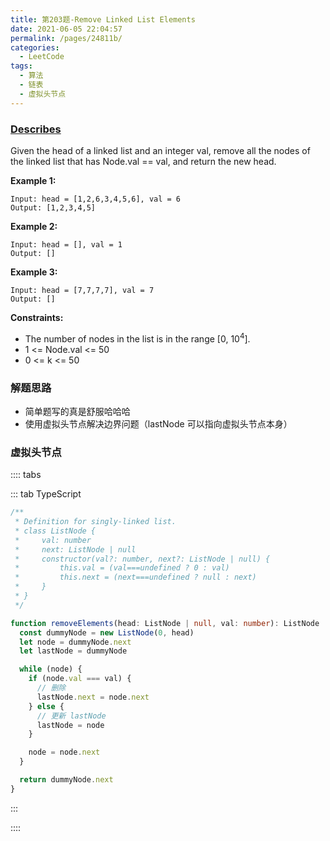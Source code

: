 ```yaml
---
title: 第203题-Remove Linked List Elements
date: 2021-06-05 22:04:57
permalink: /pages/24811b/
categories:
  - LeetCode
tags:
  - 算法
  - 链表
  - 虚拟头节点
---
```


### [Describes](https://leetcode-cn.com/problems/remove-linked-list-elements/)

Given the <span class="span-shadow">head</span> of a linked list and an integer <span class="span-shadow">val</span>, remove all the nodes of the linked list that has <span class="span-shadow">Node.val == val</span>, and return the new head.

<!-- more -->

**Example 1:**

```
Input: head = [1,2,6,3,4,5,6], val = 6
Output: [1,2,3,4,5]
```

**Example 2:**

```
Input: head = [], val = 1
Output: []
```

**Example 3:**

```
Input: head = [7,7,7,7], val = 7
Output: []
```

**Constraints:**

- The number of nodes in the list is in the range <span class="span-shadow">[0, 10<sup>4</sup>]</span>.
- <span class="span-shadow">1 <= Node.val <= 50</span>
- <span class="span-shadow">0 <= k <= 50</span>

### 解题思路

- 简单题写的真是舒服哈哈哈
- 使用虚拟头节点解决边界问题（lastNode 可以指向虚拟头节点本身）

### 虚拟头节点

:::: tabs

::: tab TypeScript

```TypeScript
/**
 * Definition for singly-linked list.
 * class ListNode {
 *     val: number
 *     next: ListNode | null
 *     constructor(val?: number, next?: ListNode | null) {
 *         this.val = (val===undefined ? 0 : val)
 *         this.next = (next===undefined ? null : next)
 *     }
 * }
 */

function removeElements(head: ListNode | null, val: number): ListNode | null {
  const dummyNode = new ListNode(0, head)
  let node = dummyNode.next
  let lastNode = dummyNode

  while (node) {
    if (node.val === val) {
      // 删除
      lastNode.next = node.next
    } else {
      // 更新 lastNode
      lastNode = node
    }

    node = node.next
  }

  return dummyNode.next
}
```

:::

::::
